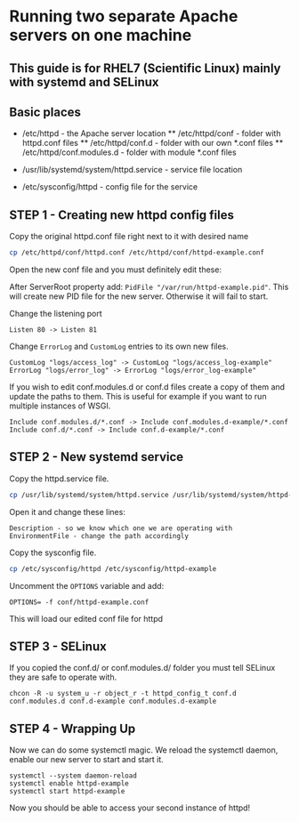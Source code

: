# Running two separate Apache servers on one machine

## This guide is for RHEL7 (Scientific Linux) mainly with systemd and SELinux

## Basic places

* /etc/httpd - the Apache server location
** /etc/httpd/conf - folder with httpd.conf files
** /etc/httpd/conf.d - folder with our own *.conf files
** /etc/httpd/conf.modules.d - folder with module *.conf files

* /usr/lib/systemd/system/httpd.service - service file location
* /etc/sysconfig/httpd - config file for the service

## STEP 1 - Creating new httpd config files

Copy the original httpd.conf file right next to it with desired name

```bash
cp /etc/httpd/conf/httpd.conf /etc/httpd/conf/httpd-example.conf
```

Open the new conf file and you must definitely edit these:

After ServerRoot property add: `PidFile "/var/run/httpd-example.pid"`.
This will create new PID file for the new server. Otherwise it will fail to start.

Change the listening port

```
Listen 80 -> Listen 81
```

Change `ErrorLog` and `CustomLog` entries to its own new files.

```
CustomLog "logs/access_log" -> CustomLog "logs/access_log-example"
ErrorLog "logs/error_log" -> ErrorLog "logs/error_log-example"
```

If you wish to edit conf.modules.d or conf.d files create a copy of them and update the paths to them.
This is useful for example if you want to run multiple instances of WSGI.
```
Include conf.modules.d/*.conf -> Include conf.modules.d-example/*.conf
Include conf.d/*.conf -> Include conf.d-example/*.conf
```

## STEP 2 - New systemd service

Copy the httpd.service file.
```bash
cp /usr/lib/systemd/system/httpd.service /usr/lib/systemd/system/httpd-example.service
```

Open it and change these lines:
```
Description - so we know which one we are operating with
EnvironmentFile - change the path accordingly
```

Copy the sysconfig file.
```bash
cp /etc/sysconfig/httpd /etc/sysconfig/httpd-example
```

Uncomment the `OPTIONS` variable and add:
```
OPTIONS= -f conf/httpd-example.conf
```

This will load our edited conf file for httpd

## STEP 3 - SELinux
If you copied the conf.d/ or conf.modules.d/ folder you must tell SELinux they are safe to operate with.
```
chcon -R -u system_u -r object_r -t httpd_config_t conf.d conf.modules.d conf.d-example conf.modules.d-example
```

## STEP 4 - Wrapping Up
Now we can do some systemctl magic. We reload the systemctl daemon, enable our new server to start and start it.

```
systemctl --system daemon-reload
systemctl enable httpd-example
systemctl start httpd-example
```

Now you should be able to access your second instance of httpd!
